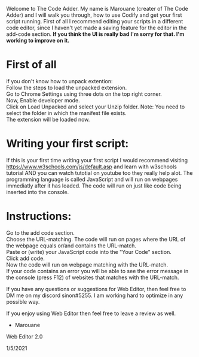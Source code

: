 Welcome to The Code Adder. My name is Marouane (creater of The Code Adder) and I will walk you through, how to use Codify and get your first script running. First of all I recommend editing your scripts in a different code editor, since I haven't yet made a saving feature for the editor in the add-code section. __If you think the UI is really bad I'm sorry for that. I'm working to improve on it.__

# First of all 
if you don't know how to unpack extention:<br />
Follow the steps to load the unpacked extension.<br />
Go to Chrome Settings using three dots on the top right corner.<br />
Now, Enable developer mode.<br />
Click on Load Unpacked and select your Unzip folder. Note: You need to select the folder in which the manifest file exists.<br />
The extension will be loaded now.<br />

# **Writing your first script:**
If this is your first time writing your first script I would recommend visiting https://www.w3schools.com/js/default.asp and learn with w3schools tutorial AND you can watch tutotial on youtube too they really help alot. The programming language is called JavaScript and will run on webpages immediatly after it has loaded. The code will run on just like code being inserted into the console. 

# **Instructions:**
Go to the add code section.<br />
Choose the URL-matching. The code will run on pages where the URL of the webpage equals or/and contains the URL-match.<br />
Paste or (write) your JavaScript code into the "Your Code" section.<br />
Click add code.<br />
Now the code will run on webpage matching with the URL-match.<br />
If your code contains an error you will be able to see the error message in the console (press F12) of websites that matches with the URL-match.<br />

If you have any questions or suggestions for Web Editor, then feel free to DM me on my discord sinon#5255. I am working hard to optimize in any possible way. <br />

If you enjoy using Web Editor then feel free to leave a review as well. <br />

- Marouane

 

Web Editor 2.0

1/5/2021
